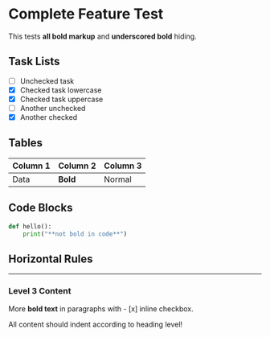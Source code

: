 # Complete Feature Test

This tests **all bold markup** and __underscored bold__ hiding.

## Task Lists

- [ ] Unchecked task
- [x] Checked task lowercase
- [X] Checked task uppercase  
- [ ] Another unchecked
- [x] Another checked

## Tables

| Column 1 | Column 2 | Column 3 |
|----------|----------|----------|
| Data     | **Bold** | Normal   |

## Code Blocks

```python
def hello():
    print("**not bold in code**")
```

## Horizontal Rules

---

### Level 3 Content

More **bold text** in paragraphs with - [x] inline checkbox.

All content should indent according to heading level!
